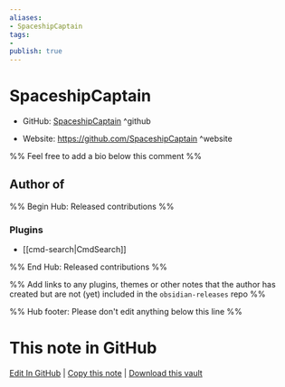 ```yaml
---
aliases:
- SpaceshipCaptain
tags:
- 
publish: true
---
```


# SpaceshipCaptain

- GitHub: [SpaceshipCaptain](https://github.com/SpaceshipCaptain/) ^github
<!-- - Discord: `@` ^discord-->
- Website: <https://github.com/SpaceshipCaptain> ^website
<!-- - [[Publish sites|Publish site]]: <https://> ^publish-->

%% Feel free to add a bio below this comment %%


## Author of

%% Begin Hub: Released contributions %%
### Plugins
- [[cmd-search|CmdSearch]]

%% End Hub: Released contributions %%

%% Add links to any plugins, themes or other notes that the author has created but are not (yet) included in the `obsidian-releases` repo %%

<!--
### Unlisted plugins
-->

<!--
### Others
-->

<!--
## Sponsor this author
-->

<!-- - [[GitHub sponsors]]: [Sponsor @SpaceshipCaptain on GitHub Sponsors](https://github.com/sponsors/SpaceshipCaptain) ^github-sponsor-->
<!-- - [[Buy me a coffee]]: <https://> ^buy-me-a-coffee-->
<!-- - [[PayPal]]: <https://> ^paypal-->
<!-- - [[Patreon]]: <https://> ^patreon-->

<!--
## Follow this author
-->

<!-- - [[YouTube Channels|On YouTube]]: <https://> ^youtube-->
<!-- - Twitter: <https://> ^twitter-->
<!-- - ... -->

%% Hub footer: Please don't edit anything below this line %%

# This note in GitHub

<span class="git-footer">[Edit In GitHub](https://github.dev/obsidian-community/obsidian-hub/blob/main/01%20-%20Community/People/SpaceshipCaptain.md "git-hub-edit-note") | [Copy this note](https://raw.githubusercontent.com/obsidian-community/obsidian-hub/main/01%20-%20Community/People/SpaceshipCaptain.md "git-hub-copy-note") | [Download this vault](https://github.com/obsidian-community/obsidian-hub/archive/refs/heads/main.zip "git-hub-download-vault") </span>
